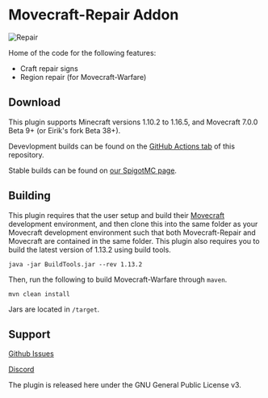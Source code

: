 # Movecraft-Repair Addon
![Repair](https://github.com/APDevTeam/Movecraft-Repair/actions/workflows/maven.yml/badge.svg)

Home of the code for the following features:
 - Craft repair signs
 - Region repair (for Movecraft-Warfare)
 
 ## Download

This plugin supports Minecraft versions 1.10.2 to 1.16.5, and Movecraft 7.0.0 Beta 9+ (or Eirik's fork Beta 38+).

Devevlopment builds can be found on the [GitHub Actions tab](https://github.com/APDevTeam/Movecraft-Repair/actions) of this repository.

Stable builds can be found on [our SpigotMC page](tbd).

## Building
This plugin requires that the user setup and build their [Movecraft](https://github.com/APDevTeam/Movecraft) development environment, and then clone this into the same folder as your Movecraft development environment such that both Movecraft-Repair and Movecraft are contained in the same folder.
This plugin also requires you to build the latest version of 1.13.2 using build tools.

```
java -jar BuildTools.jar --rev 1.13.2
```

Then, run the following to build Movecraft-Warfare through `maven`.
```
mvn clean install
```
Jars are located in `/target`.


## Support
[Github Issues](https://github.com/APDevTeam/Movecraft-Repair/issues)

[Discord](http://bit.ly/JoinAP-Dev)

The plugin is released here under the GNU General Public License v3.
